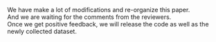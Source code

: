 We have make a lot of modifications and re-organize this paper.     
And we are waiting for the comments from the reviewers.    
Once we get positive feedback, we will release the code as well as the newly collected dataset. 
